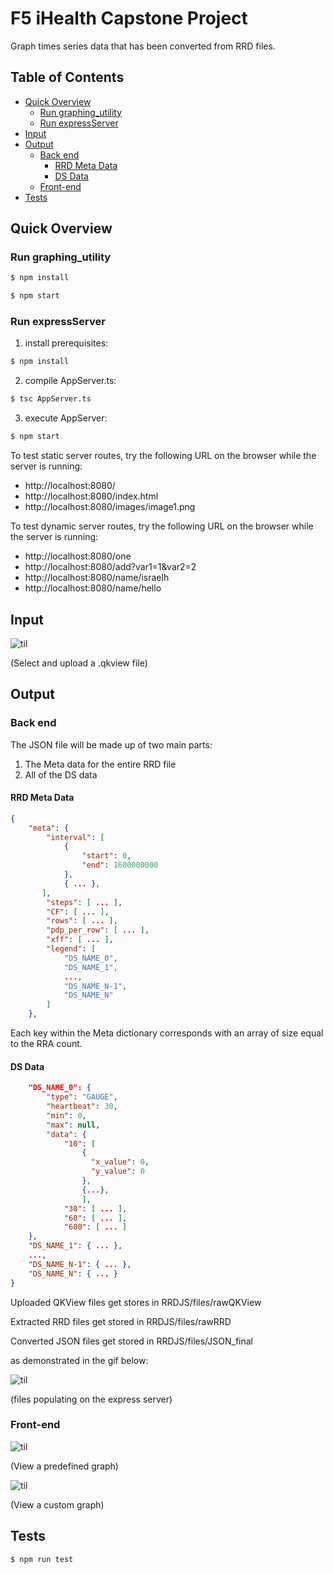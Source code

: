 # F5 iHealth Capstone Project

Graph times series data that has been converted from RRD files.

## Table of Contents
- [Quick Overview](#quick-overview)
  * [Run graphing_utility](#run-graphing_utility)
  * [Run expressServer](#run-expressserver)
- [Input](#input)
- [Output](#output)
  * [Back end](#back-end)
    + [RRD Meta Data](#rrd-meta-data)
    + [DS Data](#ds-data)
  * [Front-end](#front-end)
- [Tests](#tests)

## Quick Overview


### Run graphing_utility
```js
$ npm install
```
```js
$ npm start
```
### Run expressServer
1. install prerequisites: 
```s
$ npm install
```
2. compile AppServer.ts:
```s
$ tsc AppServer.ts
```
3. execute AppServer:
```s
$ npm start
```
To test static server routes, try the following URL on the browser while the server is running:
* http://localhost:8080/
* http://localhost:8080/index.html
* http://localhost:8080/images/image1.png

To test dynamic server routes, try the following URL on the browser while the server is running:
* http://localhost:8080/one
* http://localhost:8080/add?var1=1&var2=2
* http://localhost:8080/name/israelh
* http://localhost:8080/name/hello

## Input

![til](./misc/upload_pt1.gif)

(Select and upload a .qkview file)

## Output

### Back end
The JSON file will be made up of two main parts:
1. The Meta data for the entire RRD file
2. All of the DS data
#### RRD Meta Data

```JSON
{
    "meta": {
        "interval": [ 
            {
                "start": 0,
                "end": 1600000000
            },
            { ... },
       ],
        "steps": [ ... ],
        "CF": [ ... ],
        "rows": [ ... ],
        "pdp_per_row": [ ... ],
        "xff": [ ... ],
        "legend": [ 
            "DS_NAME_0",
            "DS_NAME_1",
            ...,
            "DS_NAME_N-1",
            "DS_NAME_N"
        ]
    },
```
Each key within the Meta dictionary corresponds with an array of size equal to the RRA count.

#### DS Data
```JSON
    "DS_NAME_0": {
        "type": "GAUGE",
        "heartbeat": 30,
        "min": 0,
        "max": null,
        "data": {
            "10": [ 
                {
                  "x_value": 0,
                  "y_value": 0
                },
                {...},
                ],
            "30": [ ... ],
            "60": [ ... ],
            "600": [ ... ]
    },
    "DS_NAME_1": { ... },
    ...,
    "DS_NAME_N-1": { ... },
    "DS_NAME_N": { ... }
}
```

Uploaded QKView files get stores in RRDJS/files/rawQKView

Extracted RRD files get stored in RRDJS/files/rawRRD

Converted JSON files get stored in RRDJS/files/JSON_final

as demonstrated in the gif below:

![til](./misc/upload_pt2.gif)

(files populating on the express server)

### Front-end
![til](./misc/graph_pt1.gif)

(View a predefined graph)



![til](./misc/graph_pt2.gif)

(View a custom graph)

## Tests
```js
$ npm run test
```
